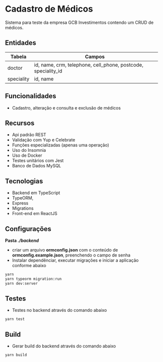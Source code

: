 # Cadastro de Médicos

Sistema para teste da empresa GCB Investimentos contendo um CRUD de médicos.

## Entidades

| Tabela | Campos |
| - | - |
| doctor | id, name, crm, telephone, cell_phone, postcode, speciality_id |
| speciality | id, name |

## Funcionalidades

- Cadastro, alteração e consulta e exclusão de médicos

## Recursos

- Api padrão REST
- Validação com Yup e Celebrate
- Funções especializadas (apenas uma operação)
- Uso do Insomnia
- Uso de Docker
- Testes unitários com Jest
- Banco de Dados MySQL

## Tecnologias

- Backend em TypeScript
- TypeORM,
- Express
- Migrations
- Front-end em ReactJS

## Configurações

**Pasta *./backend***
- criar um arquivo **ormconfig.json** com o conteúdo de **ormconfig.example.json**, preenchendo o campo   de senha
- Instalar dependênciar, executar migrações e iniciar a aplicação conforme abaixo

```bash
yarn
yarn typeorm migration:run
yarn dev:server
```

## Testes

- Testes no backend através do comando abaixo

```bash
yarn test
```
## Build

- Gerar build do backend através do comando abaixo

```bash
yarn build
```